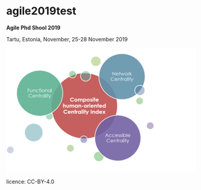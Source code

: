 # agile2019test
**Agile Phd Shool 2019**

Tartu, Estonia, November, 25-28 November 2019


![Proposed Composite human-oriented Centrality index, conceptualization](Graph_v2.png)


licence: CC-BY-4.0
